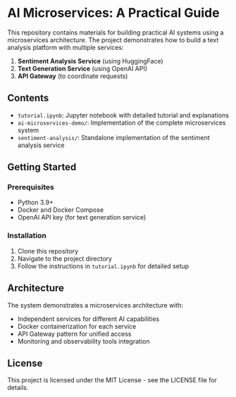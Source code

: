 # AI Microservices: A Practical Guide

This repository contains materials for building practical AI systems using a microservices architecture. The project demonstrates how to build a text analysis platform with multiple services:

1. **Sentiment Analysis Service** (using HuggingFace)
2. **Text Generation Service** (using OpenAI API)
3. **API Gateway** (to coordinate requests)

## Contents

- `tutorial.ipynb`: Jupyter notebook with detailed tutorial and explanations
- `ai-microservices-demo/`: Implementation of the complete microservices system
- `sentiment-analysis/`: Standalone implementation of the sentiment analysis service

## Getting Started

### Prerequisites

- Python 3.9+
- Docker and Docker Compose
- OpenAI API key (for text generation service)

### Installation

1. Clone this repository
2. Navigate to the project directory
3. Follow the instructions in `tutorial.ipynb` for detailed setup

## Architecture

The system demonstrates a microservices architecture with:
- Independent services for different AI capabilities
- Docker containerization for each service
- API Gateway pattern for unified access
- Monitoring and observability tools integration

## License

This project is licensed under the MIT License - see the LICENSE file for details. 